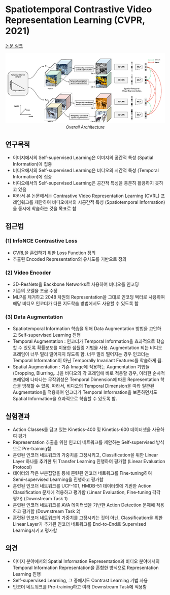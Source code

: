 # Spatiotemporal Contrastive Video Representation Learning (CVPR, 2021)

[논문 링크](https://openaccess.thecvf.com/content/CVPR2021/html/Qian_Spatiotemporal_Contrastive_Video_Representation_Learning_CVPR_2021_paper.html)

<p align="center">
    <img width="600" alt='fig1' src="./img/05_01_01.png?raw=true"></br>
    <em><font size=2>Overall Architecture</font></em>
</p>

## 연구목적
- 이미지에서의 Self-supervised Learning은 이미지의 공간적 특성 (Spatial Information)에 집중 
- 비디오에서의 Self-supervised Learning은 비디오의 시간적 특성 (Temporal Information)에 집중 
- 비디오에서의 Self-supervised Learning은 공간적 특성을 충분히 활용하지 못하고 있음 
- 따라서 본 논문에서는 Contrastive Video Representation Learning (CVRL) 프레임워크를 제안하여 비디오에서의 시공간적 특성 (Spatiotemporal Information)을 동시에 학습하는 것을 목표로 함

## 접근법
### (1) InfoNCE Contrastive Loss 
- CVRL을 훈련하기 위한 Loss Function 정의 
- 추출된 Encoded Representation의 유사도를 기반으로 정의 
### (2) Video Encoder 
- 3D-ResNets을 Backbone Networks로 사용하여 비디오를 인코딩 
- 기존의 모델을 조금 수정 
- MLP를 제거하고 2048 차원의 Representation을 그대로 인코딩 벡터로 사용하여 해당 비디오 인코더가 다른 지도학습 방법에서도 사용할 수 있도록 함 
### (3) Data Augmentation 
- Spatiotemporal Information 학습을 위해 Data Augmentation 방법을 고안하고 Self-supervised Learning 진행 
- Temporal Augmentation : 인코더가 Temporal Information을 효과적으로 학습할 수 있도록 확률분포를 이용한 샘플링 기법을 사용. Augmentation 되는 비디오 프레임이 너무 멀리 떨어지지 않도록 함. 너무 멀리 떨어지는 경우 인코더는 Temporal Information이 아닌 Temporally Invariant Features를 학습하게 됨. 
- Spatial Augmentation : 기존 Image에 적용하는 Augmentation 기법들 (Cropping, Blurring,…)을 비디오의 각 프레임에 바로 적용할 경우, 이러한 순차적 프레임에 나타나는 무작위성은 Temporal Dimension에 따른 Representation 학습을 방해할 수 있음. 따라서, 비디오의 Temporal Dimension을 따라 일관된 Augmentation을 적용하여 인코더가 Temporal Information을 보존하면서도 Spatial Information을 효과적으로 학습할 수 있도록 함. 

## 실험결과
- Action Classes를 담고 있는 Kinetics-400 및 Kinetics-600 데이터셋을 사용하여 평가 
- Representation 추출을 위한 인코더 네트워크를 제안하는 Self-supervised 방식으로 Pre-training함 
- 훈련된 인코더 네트워크의 가중치를 고정시키고, Classification을 위한 Linear Layer 하나를 추가한 뒤 Transfer Learning 진행하여 평가함 (Linear Evaluation Protocol)
- 데이터의 작은 부분집합을 통해 훈련된 인코더 네트워크를 Fine-tuning하여 Semi-supervised Learning을 진행하고 평가함 
- 훈련된 인코더 네트워크를 UCF-101, HMDB-51 데이터셋에 기반한 Action Classification 문제에 적용하고 평가함 (Linear Evaluation, Fine-tuning 각각 평가) (Downstream Task 1) 
- 훈련된 인코더 네트워크를 AVA 데이터셋을 기반한 Action Detection 문제에 적용하고 평가함 (Downstream Task 2)
- 훈련된 인코더 네트워크의 가중치를 고정시키는 것이 아닌, Classification을 위한 Linear Layer가 추가된 인코더 네트워크를 End-to-End로 Supervised Learning시키고 평가함 

## 의견
- 이미지 분야에서의 Spatial Information Representation과 비디오 분야에서의 Temporal Information Representation을 혼합한 방식으로 Representation Learning 진행 
- Self-supervised Learning, 그 중에서도 Contrast Learning 기법 사용 
- 인코더 네트워크를 Pre-training하고 여러 Downstream Task에 적용함 

